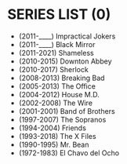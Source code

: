 # SERIES LIST (0)

- (2011-____) Impractical Jokers
- (2011-____) Black Mirror
- (2011-2021) Shameless
- (2010-2015) Downton Abbey
- (2010-2017) Sherlock
- (2008-2013) Breaking Bad
- (2005-2013) The Office
- (2004-2012) House M.D.
- (2002-2008) The Wire
- (2001-2001) Band of Brothers
- (1997-2007) The Sopranos
- (1994-2004) Friends
- (1993-2018) The X Files
- (1990-1995) Mr. Bean
- (1972-1983) El Chavo del Ocho